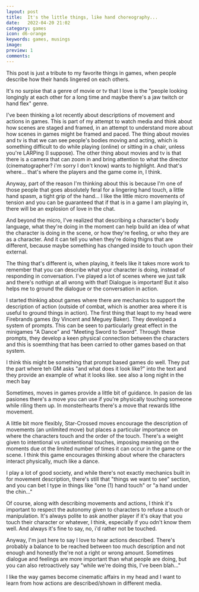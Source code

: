 ```yaml
---
layout: post
title:  It's the little things, like hand choreography...
date:   2022-04-20 21:02
category: games
icon: d6-orange
keywords: games, musings
image:
preview: 1
comments:
---
```


This post is just a tribute to my favorite things in games, when people describe how their hands lingered on each others.

It's no surpise that a genre of movie or tv that I love is the "people looking longingly at each other for a long time and maybe there's a jaw twitch or hand flex" genre.

I've been thinking a lot recently about descriptions of movement and actions in games. This is part of my attempt to watch media and think about how scenes are staged and framed, in an attempt to understand more about how scenes in games might be framed and paced. The thing about movies and tv is that we can see people's bodies moving and acting, which  is something difficult to do while playing (online) or sitting in a chair, unless you're LARPing (I suppose). The other thing about movies and tv is that there is a camera that can zoom in and bring attention to what the director (cinematographer? i'm sorry I don't know) wants to highlight. And that's where... that's where the players and the game come in, I think.

Anyway, part of the reason I'm thinking about this is because I'm one of those people that goes absolutely feral for a lingering hand touch, a little hand spasm, a tight grip of the hand... I like the little micro movements of tension and you can be guaranteed that if that is in a game I am playing in, there will be an explosion of love in the chat. 

And beyond the micro, I've realized that describing a character's body language, what they're doing in the moment can help build an idea of what the character is doing in the scene, or how they're feeling, or who they are as a character. And it can tell you when they're doing thigns that are different, because maybe something has changed inside to touch upon their external.

The thing that's different is, when playing, it feels like it takes more work to remember that you can describe what your character is doing, instead of responding in conversation. I've played a lot of scenes where we just talk and there's nothign at all wrong with that! Dialogue is important! But it also helps me to ground the dialogue or the conversation in action. 

I started thinking about games where there are mechanics to support the description of action (outside of combat, which is another area where it is useful to ground things in action). The first thing that leapt to my head were Firebrands games (by Vincent and Meguey Baker). They developed a system of prompts. This can be seen to particularly great effect in the minigames "A Dance" and "Meeting Sword to Sword". Through these prompts, they develop a keen physical connection between the characters and this is soemthing that has been carried to other games based on that system.

I think this might be something that prompt based games do well. They put the part where teh GM asks "and what does it look like?" into the text and they provide an example of what it looks like. see also a long night in the mech bay

Sometimes, moves in games provide a little bit of guidance. In pasion de las pasiones there's a move you can use if you're physically touching someone while riling them up. In monsterhearts there's a move that rewards lithe movement. 

A little bit more flexibly, Star-Crossed moves encourage the description of movements (an unlimited move) but places a particular importance on where the characters touch and the order of the touch. There's a weight given to intentional vs unintentional touches, imposing meaning on the moments due ot the limited number of times it can occur in the game or the scene. I think this game encourages thinking about where the characters interact physically, much like a dance.

I play a lot of good society, and while there's not exactly mechanics built in for movement description, there's still that "things we want to see" section, and you can bet I type in things like "one (1) hand touch" or "a hand under the chin..." 

Of course, along with describing movements and actions, I think it's important to respect the autonomy given to characters to refuse a touch or manipulation. It's always polite to ask another player if it's okay that you touch their character or whatever, I think, especially if you odn't know them well. And always it's fine to say, no, i'd rather not be touched. 

Anyway, I'm just here to say I love to hear actions described. There's probably a balance to be reached between too much description and not enough and honestly the're not a right or wrong amount. Sometimes dialogue and feelings are more important than what people are doing, but you can also retroactively say "while we're doing this, I've been blah..."

I like the way games become cinematic affairs in my head and I want to learn from how actions are described/shown in different media.


